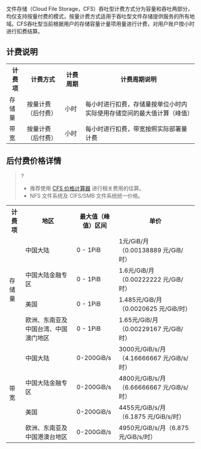 文件存储（Cloud File Storage，CFS）吞吐型计费方式分为容量和吞吐两部分，均仅支持按量付费的模式，按量计费方式适用于吞吐型文件存储提供服务的所有地域。CFS吞吐型当前根据用户的存储容量计量项用量进行计费，对用户账户按小时进行扣费结算。


## 计费说明

<table>
   <tr>
      <th>计费项</th>
      <th>计费方式</th>
      <th>计费周期</th>
      <th>计费周期说明</th>
   </tr>
   <tr>
      <td>存储量</td>
      <td>按量计费（后付费）</td>
      <td>小时</td>
      <td>每小时进行扣费，存储量按单位小时内实际使用存储空间的最大值计算（峰值）</td>
   </tr>
  <tr>
      <td>带宽</td>
      <td>按量计费（后付费）</td>
      <td>小时</td>
      <td>每小时进行扣费，带宽按照实际部署量计费</td>
   </tr>
</table>


## 后付费价格详情 
>? 
> - 推荐使用 [CFS 价格计算器](https://buy.cloud.tencent.com/price/cfs/calculator) 进行相关费用的估算。
> - NFS 文件系统及 CIFS/SMB 文件系统统一价格。
> 
<table>
   <tr>
      <th>计费项</th>
      <th>地区</th>
      <th>最大值（峰值）区间</th>
      <th nowrap="nowrap">单价</th>
   </tr>
   <tr>
      <td rowspan="4">存储量</td>
      <td rowspan="1">中国大陆</td>
      <td>0 - 1PiB</td>
      <td>1元/GiB/月 （0.00138889 元/GiB/时）</td>
   </tr>
      <td rowspan="1">中国大陆金融专区</td>
      <td>0 - 1PiB</td>
      <td>1.6元/GiB/月 （0.00222222 元/GiB/时）</td>
   </tr>
  <tr>
      <td>美国</td>
      <td>0 - 1PiB</td>
      <td>1.485元/GiB/月（0.0020625 元/GiB/时）</td>
  <tr>
      <td>欧洲、东南亚及中国台湾、中国澳门地区</td>
      <td>0 - 1PiB</td>
      <td>1.65元/GiB/月（0.00229167 元/GiB/时）</td>
   </tr>
   <tr>
      <td rowspan="4">带宽</td>
      <td>中国大陆</td>
      <td>0-200GiB/s</td>
      <td>3000元/GiB/s/月 （4.16666667 元/GiB/s/时）</td>
   </tr>
  <tr>
      <td>中国大陆金融专区</td>
      <td>0-200GiB/s</td>
      <td>4800元/GiB/s/月（6.66666667 元/GiB/s/时）</td>
   </tr>
  <tr>
      <td>美国</td>
      <td>0-200GiB/s</td>
      <td>4455元/GiB/s/月（6.1875 元/GiB/s/时）</td>
  <tr>
      <td>欧洲、东南亚及中国港澳台地区</td>
      <td>0-200GiB/s</td>
      <td>4950元/GiB/s/月（6.875 元/GiB/s/时）</td>
   </tr>

</table>

